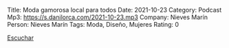 Title: Moda gamorosa local para todos
Date: 2021-10-23
Category: Podcast
Mp3: https://s.danilorca.com/2021-10-23.mp3
Company: Nieves Marín
Person: Nieves Marín
Tags: Moda, Diseño, Mujeres
Rating: 0

<a href="https://s.danilorca.com/2021-10-23.mp3" type="audio/mpeg">
Escuchar
</a>
